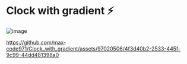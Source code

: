 # Clock with gradient ⚡

![image](https://github.com/max-code971/Clock_with_gradient/assets/97020506/2372768a-ac9d-4994-b72c-07ea8e4f6250)



https://github.com/max-code971/Clock_with_gradient/assets/97020506/4f3d40b2-2533-445f-9c99-44dd481398a0

